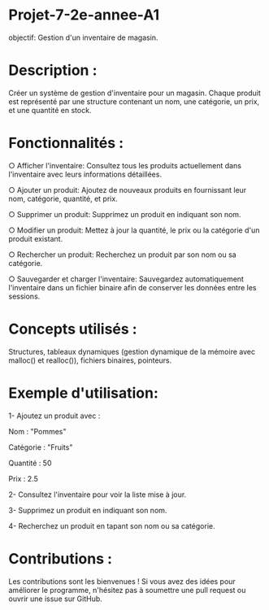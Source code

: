 # Projet-7-2e-annee-A1
objectif: Gestion d'un inventaire de magasin.

# Description :
Créer un système de gestion d'inventaire pour un magasin. Chaque produit est représenté par une structure contenant un nom, une catégorie, un prix, et une quantité en stock.

# Fonctionnalités :

○ Afficher l'inventaire: 
Consultez tous les produits actuellement dans l'inventaire avec leurs informations détaillées.

○  Ajouter un produit: 
Ajoutez de nouveaux produits en fournissant leur nom, catégorie, quantité, et prix.

○ Supprimer un produit: 
Supprimez un produit en indiquant son nom.

○  Modifier un produit: 
Mettez à jour la quantité, le prix ou la catégorie d'un produit existant.

○ Rechercher un produit: 
Recherchez un produit par son nom ou sa catégorie.

○ Sauvegarder et charger l'inventaire: 
Sauvegardez automatiquement l'inventaire dans un fichier binaire afin de conserver les données entre les sessions.

# Concepts utilisés :

Structures, tableaux dynamiques (gestion dynamique de la mémoire avec malloc() et realloc()), fichiers binaires, pointeurs.

# Exemple d'utilisation: 

1- Ajoutez un produit avec :

Nom : "Pommes"

Catégorie : "Fruits"

Quantité : 50

Prix : 2.5


2- Consultez l'inventaire pour voir la liste mise à jour.


3- Supprimez un produit en indiquant son nom.


4- Recherchez un produit en tapant son nom ou sa catégorie.


# Contributions :

Les contributions sont les bienvenues ! Si vous avez des idées pour améliorer le programme, n'hésitez pas à soumettre une pull request ou ouvrir une issue sur GitHub.

